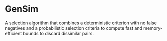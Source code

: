 # GenSim
A selection algorithm that combines a deterministic criterion with no false negatives and a probabilistic selection criteria to compute fast and memory-efficient bounds to discard dissimilar pairs.
